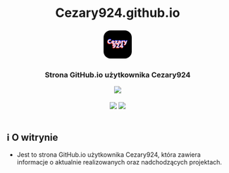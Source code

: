 <div align="center">
   <h1>Cezary924.github.io</h1>
   <h3><img src="8.png" width="64" height="64" alt="Logo" style="border-radius:25%"></h3>
   <h3>Strona GitHub.io użytkownika Cezary924</h3>
   <a href="https://cezary924.github.io/" target="__blank"><img src="https://img.shields.io/badge/Strona%20internetowa-486FEF"></a><br/><br/>
   <a href="https://github.com/Cezary924/Cezary924.github.io/blob/master/README.md" target="__blank"><img src="https://img.shields.io/badge/lang-en-blue.svg"></a>
   <a href="https://github.com/Cezary924/Cezary924.github.io/blob/master/README.pl-pl.md" target="__blank"><img src="https://img.shields.io/badge/lang-pl-red.svg"></a>
</div><br/>

## ℹ️ O witrynie</h3>
- Jest to strona GitHub.io użytkownika Cezary924, która zawiera informacje o aktualnie realizowanych oraz nadchodzących projektach.
